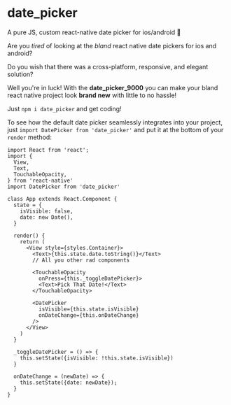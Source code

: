 # date_picker

A pure JS, custom react-native date picker for ios/android :iphone:

Are you *tired* of looking at the *bland* react native date pickers for ios and android?

Do you wish that there was a cross-platform, responsive, and elegant solution?

Well you're in luck! With the **date_picker_9000** you can make your bland react native project look **brand new** with little to no hassle!

Just `npm i date_picker` and get coding!

To see how the default date picker seamlessly integrates into your project, just `import DatePicker from 'date_picker'` and put it at the bottom of your `render` method:

```
import React from 'react';
import {
  View,
  Text,
  TouchableOpacity,
} from 'react-native'
import DatePicker from 'date_picker'

class App extends React.Component {
  state = {
    isVisible: false,
    date: new Date(),
  }
  
  render() {
    return (
      <View style={styles.Container}>
        <Text>{this.state.date.toString()}</Text>
        // All you other rad components
        
        <TouchableOpacity
          onPress={this._toggleDatePicker}>
          <Text>Pick That Date!</Text>
        </TouchableOpacity>
        
        <DatePicker
          isVisible={this.state.isVisible}
          onDateChange={this.onDateChange}
        />
      </View>
    )
  }
  
  _toggleDatePicker = () => {
    this.setState({isVisible: !this.state.isVisible})
  }
  
  onDateChange = (newDate) => {
    this.setState({date: newDate});
  }
}
```